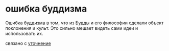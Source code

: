 # ошибка буддизма
Ошибка [буддизма](%D0%B1%D1%83%D0%B4%D0%B4%D0%B8%D0%B7%D0%BC) в том, что из Будды и его философии сделали объект поклонения и культ. Это сильно мешает видеть сами идеи и использовать их. 

связано с [уточнение](zettelkasten/%D0%9E%D1%88%D0%B8%D0%B1%D0%BA%D0%B0%20%D0%BA%D0%BE%D0%BB%D0%BB%D0%B5%D0%BA%D1%86%D0%B8%D0%BE%D0%BD%D0%B5%D1%80%D0%B0/%D0%BF%D0%B0%D0%BB%D0%B5%D1%86-%D0%BB%D1%83%D0%BD%D0%B0/%D0%B1%D1%83%D0%B4%D0%B4%D0%B8%D0%B7%D0%BC/%D0%BD%D0%B5%D0%B2%D0%B0%D0%B6%D0%BD%D0%BE%20%D0%BA%D1%82%D0%BE%20%D1%82%D1%8B/%D1%83%D1%82%D0%BE%D1%87%D0%BD%D0%B5%D0%BD%D0%B8%D0%B5)